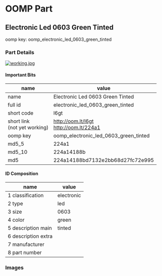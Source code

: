 # OOMP Part  
## Electronic Led 0603 Green Tinted  
  
oomp key: oomp_electronic_led_0603_green_tinted  
  
### Part Details  
  
[![working.jpg](working_600.jpg)](working.jpg)  
  
#### Important Bits  
| name | value | 
| --- | --- | 
| name | Electronic Led 0603 Green Tinted | 
| full id | electronic_led_0603_green_tinted | 
| short code | l6gt | 
| short link<br>(not yet working) | http://oom.lt/l6gt<br>http://oom.lt/224a1 | 
| oomp key | oomp_electronic_led_0603_green_tinted | 
| md5_5 | 224a1 | 
| md5_10 | 224a14188b | 
| md5 | 224a14188bd7132e2bb68d27fc72e995 | 
#### ID Composition  
| name | value | 
| --- | --- | 
| 1 classification | electronic | 
| 2 type | led | 
| 3 size | 0603 | 
| 4 color | green | 
| 5 description main | tinted | 
| 6 description extra |  | 
| 7 manufacturer |  | 
| 8 part number |  | 
### Images  

